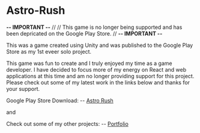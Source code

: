 # Astro-Rush
**--  IMPORTANT --**
//
// This game is no longer being supported and has been depricated on the Google Play Store.
//
**-- IMPORTANT --**

This was a game created using Unity and was published to the Google Play Store as my 1st eveer solo project. 

This game was fun to create and I truly enjoyed my time as a game developer. I have decided to focus more of my energy on React and web applications at this time and am no longer providing support for this project. Please check out some of my latest work in the links below and thanks for your support.

Google Play Store Download:
-- [Astro Rush](https://play.google.com/store/apps/details?id=com.KershnersDigitalDevelopment.AstroRush)

and

Check out some of my other projects:
-- [Portfolio](https://portfolio.kershdigital.com)
